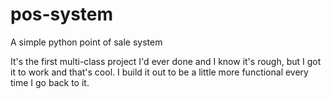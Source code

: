 # pos-system
A simple python point of sale system

It's the first multi-class project I'd ever done and I know it's rough, but I got it to work and that's cool.
I build it out to be a little more functional every time I go back to it.
